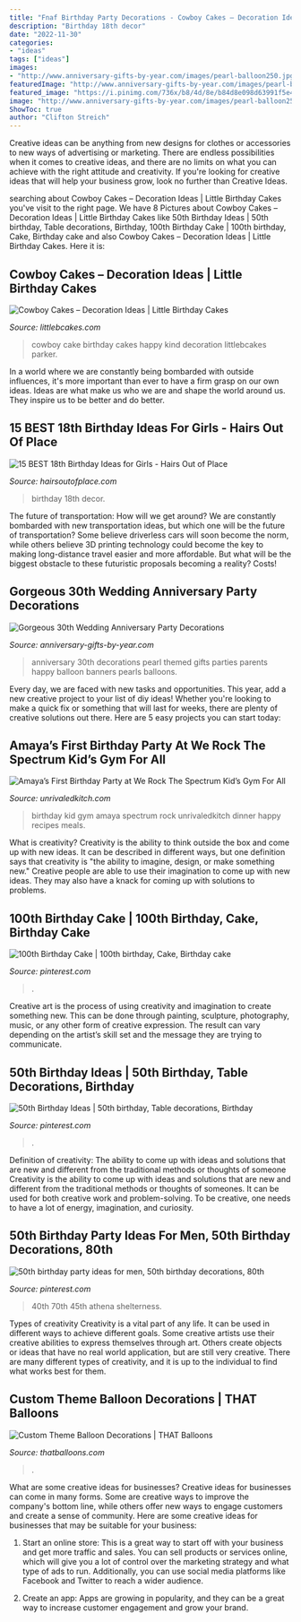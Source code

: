 ```yaml
---
title: "Fnaf Birthday Party Decorations - Cowboy Cakes – Decoration Ideas"
description: "Birthday 18th decor"
date: "2022-11-30"
categories:
- "ideas"
tags: ["ideas"]
images:
- "http://www.anniversary-gifts-by-year.com/images/pearl-balloon250.jpg"
featuredImage: "http://www.anniversary-gifts-by-year.com/images/pearl-balloon250.jpg"
featured_image: "https://i.pinimg.com/736x/b8/4d/8e/b84d8e098d63991f5e41129e9112baec--th-birthday.jpg"
image: "http://www.anniversary-gifts-by-year.com/images/pearl-balloon250.jpg"
ShowToc: true
author: "Clifton Streich"
---
```



Creative ideas can be anything from new designs for clothes or accessories to new ways of advertising or marketing. There are endless possibilities when it comes to creative ideas, and there are no limits on what you can achieve with the right attitude and creativity. If you're looking for creative ideas that will help your business grow, look no further than Creative Ideas.

	

		
searching about Cowboy Cakes – Decoration Ideas | Little Birthday Cakes you've visit to the right page. We have 8 Pictures about Cowboy Cakes – Decoration Ideas | Little Birthday Cakes like 50th Birthday Ideas | 50th birthday, Table decorations, Birthday, 100th Birthday Cake | 100th birthday, Cake, Birthday cake and also Cowboy Cakes – Decoration Ideas | Little Birthday Cakes. Here it is:
		
    
## Cowboy Cakes – Decoration Ideas | Little Birthday Cakes

<img loading=lazy src="http://www.littlebcakes.com/wp-content/uploads/2014/02/Cowboy-Cake.jpg" onerror="this.onerror=null;this.src='https://tse1.mm.bing.net/th?id=OIP.xTADRv11sYCvkGf27jbytAHaJ4&amp;pid=15.1';" alt="Cowboy Cakes – Decoration Ideas | Little Birthday Cakes">

_Source: littlebcakes.com_

>cowboy cake birthday cakes happy kind decoration littlebcakes parker. 

	

In a world where we are constantly being bombarded with outside influences, it's more important than ever to have a firm grasp on our own ideas. Ideas are what make us who we are and shape the world around us. They inspire us to be better and do better.

    
## 15 BEST 18th Birthday Ideas For Girls - Hairs Out Of Place

<img loading=lazy src="https://hairsoutofplace.com/wp-content/uploads/2020/11/18th-birthday-ideas.jpg" onerror="this.onerror=null;this.src='https://tse4.mm.bing.net/th?id=OIP.a31Oqr96ZO_IGfIoc9zfmwHaLG&amp;pid=15.1';" alt="15 BEST 18th Birthday Ideas for Girls - Hairs Out of Place">

_Source: hairsoutofplace.com_

>birthday 18th decor. 

	

The future of transportation: How will we get around?
We are constantly bombarded with new transportation ideas, but which one will be the future of transportation? Some believe driverless cars will soon become the norm, while others believe 3D printing technology could become the key to making long-distance travel easier and more affordable. But what will be the biggest obstacle to these futuristic proposals becoming a reality? Costs!

    
## Gorgeous 30th Wedding Anniversary Party Decorations

<img loading=lazy src="http://www.anniversary-gifts-by-year.com/images/pearl-balloon250.jpg" onerror="this.onerror=null;this.src='https://tse1.mm.bing.net/th?id=OIP.2JieCcjedFfZ-Yw0CrjB0AAAAA&amp;pid=15.1';" alt="Gorgeous 30th Wedding Anniversary Party Decorations">

_Source: anniversary-gifts-by-year.com_

>anniversary 30th decorations pearl themed gifts parties parents happy balloon banners pearls balloons. 

	

Every day, we are faced with new tasks and opportunities. This year, add a new creative project to your list of diy ideas! Whether you're looking to make a quick fix or something that will last for weeks, there are plenty of creative solutions out there. Here are 5 easy projects you can start today: 

    
## Amaya’s First Birthday Party At We Rock The Spectrum Kid’s Gym For All

<img loading=lazy src="https://www.unrivaledkitch.com/wp-content/uploads/2014/09/001.jpg" onerror="this.onerror=null;this.src='https://tse1.mm.bing.net/th?id=OIP.gPf-OWg_ckRuAVrEEWBesgHaJ4&amp;pid=15.1';" alt="Amaya’s First Birthday Party at We Rock The Spectrum Kid’s Gym For All">

_Source: unrivaledkitch.com_

>birthday kid gym amaya spectrum rock unrivaledkitch dinner happy recipes meals. 

	

What is creativity?
Creativity is the ability to think outside the box and come up with new ideas. It can be described in different ways, but one definition says that creativity is "the ability to imagine, design, or make something new." Creative people are able to use their imagination to come up with new ideas. They may also have a knack for coming up with solutions to problems.

    
## 100th Birthday Cake | 100th Birthday, Cake, Birthday Cake

<img loading=lazy src="https://i.pinimg.com/736x/04/a8/00/04a8000ceb01f8cd9155a5ace2f4032e.jpg" onerror="this.onerror=null;this.src='https://tse2.mm.bing.net/th?id=OIP.tiqRXG8TpB52EF63Uvii3gHaJ3&amp;pid=15.1';" alt="100th Birthday Cake | 100th birthday, Cake, Birthday cake">

_Source: pinterest.com_

>. 

	

Creative art is the process of using creativity and imagination to create something new. This can be done through painting, sculpture, photography, music, or any other form of creative expression. The result can vary depending on the artist’s skill set and the message they are trying to communicate.

    
## 50th Birthday Ideas | 50th Birthday, Table Decorations, Birthday

<img loading=lazy src="https://i.pinimg.com/736x/57/62/21/576221774e867fd49bbd2a9f152e68de.jpg" onerror="this.onerror=null;this.src='https://tse3.mm.bing.net/th?id=OIP.0K9vtAi-U_4GZ8sotCAmGAHaJ3&amp;pid=15.1';" alt="50th Birthday Ideas | 50th birthday, Table decorations, Birthday">

_Source: pinterest.com_

>. 

	

Definition of creativity: The ability to come up with ideas and solutions that are new and different from the traditional methods or thoughts of someone
Creativity is the ability to come up with ideas and solutions that are new and different from the traditional methods or thoughts of someones. It can be used for both creative work and problem-solving. To be creative, one needs to have a lot of energy, imagination, and curiosity.

    
## 50th Birthday Party Ideas For Men, 50th Birthday Decorations, 80th

<img loading=lazy src="https://i.pinimg.com/736x/b8/4d/8e/b84d8e098d63991f5e41129e9112baec--th-birthday.jpg" onerror="this.onerror=null;this.src='https://tse3.mm.bing.net/th?id=OIP.4zMle9-HMw2bVlOuvlK5YAHaJ3&amp;pid=15.1';" alt="50th birthday party ideas for men, 50th birthday decorations, 80th">

_Source: pinterest.com_

>40th 70th 45th athena shelterness. 

	

Types of creativity
Creativity is a vital part of any life. It can be used in different ways to achieve different goals. Some creative artists use their creative abilities to express themselves through art. Others create objects or ideas that have no real world application, but are still very creative. There are many different types of creativity, and it is up to the individual to find what works best for them.

    
## Custom Theme Balloon Decorations | THAT Balloons

<img loading=lazy src="http://www.thatballoons.com/wp-content/uploads/2016/06/Premium-Star-Balloon-Column.jpg" onerror="this.onerror=null;this.src='https://tse2.mm.bing.net/th?id=OIP.X3TyaJ4KMc2ZrDZITcYOAwHaJ4&amp;pid=15.1';" alt="Custom Theme Balloon Decorations | THAT Balloons">

_Source: thatballoons.com_

>. 

	

What are some creative ideas for businesses?
Creative ideas for businesses can come in many forms. Some are creative ways to improve the company's bottom line, while others offer new ways to engage customers and create a sense of community. Here are some creative ideas for businesses that may be suitable for your business:
1. Start an online store: This is a great way to start off with your business and get more traffic and sales. You can sell products or services online, which will give you a lot of control over the marketing strategy and what type of ads to run. Additionally, you can use social media platforms like Facebook and Twitter to reach a wider audience.

2. Create an app: Apps are growing in popularity, and they can be a great way to increase customer engagement and grow your brand.

